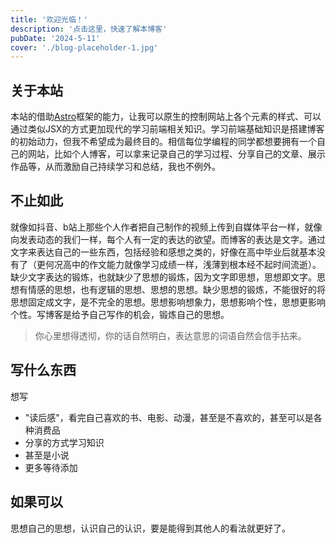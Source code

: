 ```yaml
---
title: '欢迎光临！'
description: '点击这里，快速了解本博客'
pubDate: '2024-5-11'
cover: './blog-placeholder-1.jpg'
---
```

## 关于本站
本站的借助[Astro](https://astro.build/)框架的能力，让我可以原生的控制网站上各个元素的样式、可以通过类似JSX的方式更加现代的学习前端相关知识。学习前端基础知识是搭建博客的初始动力，但我不希望成为最终目的。相信每位学编程的同学都想要拥有一个自己的网站，比如个人博客，可以拿来记录自己的学习过程、分享自己的文章、展示作品等，从而激励自己持续学习和总结，我也不例外。
## 不止如此
就像如抖音、b站上那些个人作者把自己制作的视频上传到自媒体平台一样，就像向发表动态的我们一样，每个人有一定的表达的欲望。而博客的表达是文字。通过文字来表达自己的一些东西，包括经验和感想之类的，好像在高中毕业后就基本没有了（更何况高中的作文能力就像学习成绩一样，浅薄到根本经不起时间流逝）。缺少文字表达的锻炼，也就缺少了思想的锻炼，因为文字即思想，思想即文字。思想有情感的思想，也有逻辑的思想、思想的思想。缺少思想的锻炼，不能很好的将思想固定成文字，是不完全的思想。思想影响想象力，思想影响个性，思想更影响个性。写博客是给予自己写作的机会，锻炼自己的思想。
> 你心里想得透彻，你的话自然明白，表达意思的词语自然会信手拈来。  
## 写什么东西
想写
  - "读后感"，看完自己喜欢的书、电影、动漫，甚至是不喜欢的，甚至可以是各种消费品
  - 分享的方式学习知识
  - 甚至是小说
  - 更多等待添加
## 如果可以
思想自己的思想，认识自己的认识，要是能得到其他人的看法就更好了。